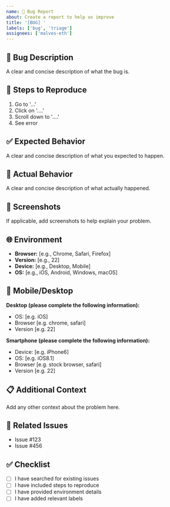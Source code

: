 ```yaml
---
name: 🐛 Bug Report
about: Create a report to help us improve
title: '[BUG] '
labels: ['bug', 'triage']
assignees: ['malves-eth']
---
```


## 🐛 Bug Description
A clear and concise description of what the bug is.

## 🔄 Steps to Reproduce
1. Go to '...'
2. Click on '....'
3. Scroll down to '....'
4. See error

## ✅ Expected Behavior
A clear and concise description of what you expected to happen.

## 🚫 Actual Behavior
A clear and concise description of what actually happened.

## 📸 Screenshots
If applicable, add screenshots to help explain your problem.

## 🌐 Environment
- **Browser:** [e.g., Chrome, Safari, Firefox]
- **Version:** [e.g., 22]
- **Device:** [e.g., Desktop, Mobile]
- **OS:** [e.g., iOS, Android, Windows, macOS]

## 📱 Mobile/Desktop
**Desktop (please complete the following information):**
- OS: [e.g. iOS]
- Browser [e.g. chrome, safari]
- Version [e.g. 22]

**Smartphone (please complete the following information):**
- Device: [e.g. iPhone6]
- OS: [e.g. iOS8.1]
- Browser [e.g. stock browser, safari]
- Version [e.g. 22]

## 📋 Additional Context
Add any other context about the problem here.

## 🔗 Related Issues
- Issue #123
- Issue #456

## ✅ Checklist
- [ ] I have searched for existing issues
- [ ] I have included steps to reproduce
- [ ] I have provided environment details
- [ ] I have added relevant labels